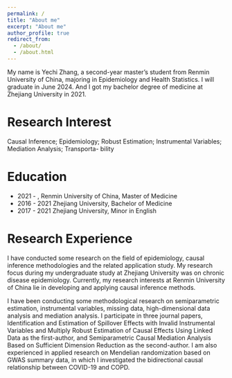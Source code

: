 ```yaml
---
permalink: /
title: "About me"
excerpt: "About me"
author_profile: true
redirect_from: 
  - /about/
  - /about.html
---
```


My name is Yechi Zhang, a second-year master’s student from Renmin University of China, majoring in Epidemiology and Health Statistics. I will graduate in June 2024. And I got my bachelor degree of medicine at Zhejiang University in 2021. 

Research Interest
======
Causal Inference; Epidemiology; Robust Estimation; Instrumental Variables; Mediation Analysis; Transporta- bility

Education
======
* 2021 - , Renmin University of China, Master of Medicine
* 2016 - 2021 Zhejiang University, Bachelor of Medicine
* 2017 - 2021 Zhejiang University, Minor in English

Research Experience
======
I have conducted some research on the field of epidemiology, causal inference methodologies and the related application study. My research focus during my undergraduate study at Zhejiang University was on chronic disease epidemiology. Currently, my research interests at Renmin University of China lie in developing and applying causal inference methods. 

I have been conducting some methodological research on semiparametric estimation, instrumental variables, missing data, high-dimensional data analysis and mediation analysis. I participate in three journal papers, Identification and Estimation of Spillover Effects with Invalid Instrumental Variables and Multiply Robust Estimation of Causal Effects Using Linked Data as the first-author, and Semiparametric Causal Mediation Analysis Based on Sufficient Dimension Reduction as the second-author. I am also experienced in applied research on Mendelian randomization based on GWAS summary data, in which I investigated the bidirectional causal relationship between COVID-19 and COPD.



